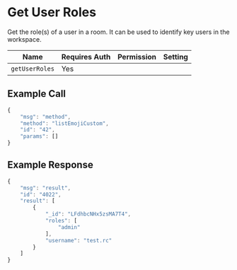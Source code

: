 # Get User Roles

Get the role(s) of a user in a room. It can be used to identify key users in the workspace.

| Name           | Requires Auth | Permission | Setting |
| -------------- | ------------- | ---------- | ------- |
| `getUserRoles` | Yes           |            |         |

## Example Call

```javascript
{
    "msg": "method",
    "method": "listEmojiCustom",
    "id": "42",
    "params": []
}
```

## Example Response

```javascript
{
    "msg": "result",
    "id": "4022",
    "result": [
        {
            "_id": "LFdhbcNHx5zsMA7T4",
            "roles": [
                "admin"
            ],
            "username": "test.rc"
        }
    ]
}
```
